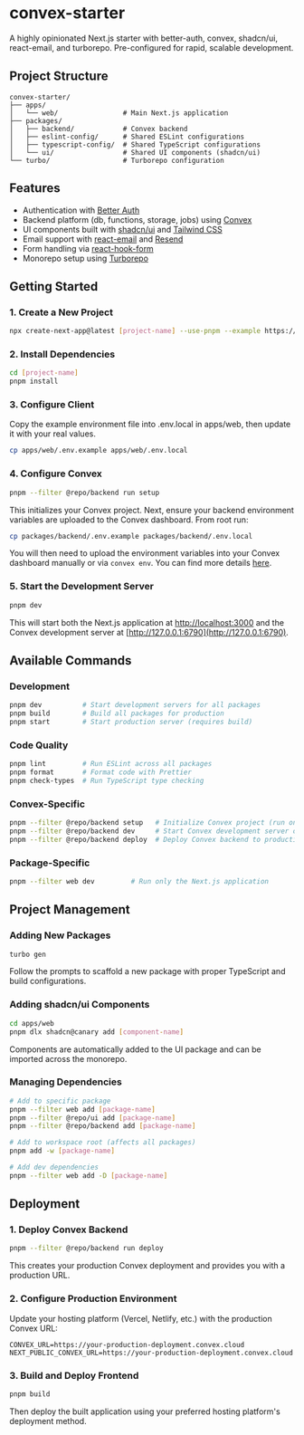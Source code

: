 # convex-starter

A highly opinionated Next.js starter with better-auth, convex, shadcn/ui, react-email, and turborepo. Pre-configured for rapid, scalable development.

## Project Structure

```
convex-starter/
├── apps/
│   └── web/                # Main Next.js application
├── packages/
│   ├── backend/            # Convex backend
│   ├── eslint-config/      # Shared ESLint configurations
│   ├── typescript-config/  # Shared TypeScript configurations
│   └── ui/                 # Shared UI components (shadcn/ui)
└── turbo/                  # Turborepo configuration
```

## Features

- Authentication with [Better Auth](https://better-auth.com)
- Backend platform (db, functions, storage, jobs) using [Convex](https://www.convex.dev/)
- UI components built with [shadcn/ui](https://ui.shadcn.com) and [Tailwind CSS](https://tailwindcss.com)
- Email support with [react-email](https://react.email) and [Resend](https://resend.com)
- Form handling via [react-hook-form](https://react-hook-form.com)
- Monorepo setup using [Turborepo](https://turbo.build/repo)

## Getting Started

### 1. Create a New Project

```bash
npx create-next-app@latest [project-name] --use-pnpm --example https://github.com/jordanliu/convex-starter
```

### 2. Install Dependencies

```bash
cd [project-name]
pnpm install
```

### 3. Configure Client

Copy the example environment file into .env.local in apps/web, then update it with your real values.

```bash
cp apps/web/.env.example apps/web/.env.local
```

### 4. Configure Convex

```bash
pnpm --filter @repo/backend run setup
```

This initializes your Convex project. Next, ensure your backend environment variables are uploaded to the Convex dashboard. From root run:

```bash
cp packages/backend/.env.example packages/backend/.env.local
```

You will then need to upload the environment variables into your Convex dashboard manually or via `convex env`. You can find more details [here](https://docs.convex.dev/production/environment-variables).

### 5. Start the Development Server

```bash
pnpm dev
```

This will start both the Next.js application at [http://localhost:3000](http://localhost:3000) and the Convex development server at [http://127.0.0.1:6790](http://127.0.0.1:6790).

## Available Commands

### Development

```bash
pnpm dev          # Start development servers for all packages
pnpm build        # Build all packages for production
pnpm start        # Start production server (requires build)
```

### Code Quality

```bash
pnpm lint         # Run ESLint across all packages
pnpm format       # Format code with Prettier
pnpm check-types  # Run TypeScript type checking
```

### Convex-Specific

```bash
pnpm --filter @repo/backend setup   # Initialize Convex project (run once)
pnpm --filter @repo/backend dev     # Start Convex development server only
pnpm --filter @repo/backend deploy  # Deploy Convex backend to production
```

### Package-Specific

```bash
pnpm --filter web dev         # Run only the Next.js application
```

## Project Management

### Adding New Packages

```bash
turbo gen
```

Follow the prompts to scaffold a new package with proper TypeScript and build configurations.

### Adding shadcn/ui Components

```bash
cd apps/web
pnpm dlx shadcn@canary add [component-name]
```

Components are automatically added to the UI package and can be imported across the monorepo.

### Managing Dependencies

```bash
# Add to specific package
pnpm --filter web add [package-name]
pnpm --filter @repo/ui add [package-name]
pnpm --filter @repo/backend add [package-name]

# Add to workspace root (affects all packages)
pnpm add -w [package-name]

# Add dev dependencies
pnpm --filter web add -D [package-name]
```

## Deployment

### 1. Deploy Convex Backend

```bash
pnpm --filter @repo/backend run deploy
```

This creates your production Convex deployment and provides you with a production URL.

### 2. Configure Production Environment

Update your hosting platform (Vercel, Netlify, etc.) with the production Convex URL:

```env
CONVEX_URL=https://your-production-deployment.convex.cloud
NEXT_PUBLIC_CONVEX_URL=https://your-production-deployment.convex.cloud
```

### 3. Build and Deploy Frontend

```bash
pnpm build
```

Then deploy the built application using your preferred hosting platform's deployment method.
